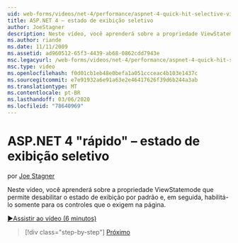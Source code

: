 ```yaml
---
uid: web-forms/videos/net-4/performance/aspnet-4-quick-hit-selective-view-state
title: ASP.NET 4 – estado de exibição seletivo
author: JoeStagner
description: Neste vídeo, você aprenderá sobre a propriedade ViewStatemode que permite desabilitar o estado de exibição por padrão e, em seguida, habilitá-lo somente para os controles que requi...
ms.author: riande
ms.date: 11/11/2009
ms.assetid: ad960512-65f3-4439-ab68-0862cdd7943e
msc.legacyurl: /web-forms/videos/net-4/performance/aspnet-4-quick-hit-selective-view-state
msc.type: video
ms.openlocfilehash: f0d01cb1eb48e0befa1a051ccceac4b103e1437c
ms.sourcegitcommit: e7e91932a6e91a63e2e46417626f39d6b244a3ab
ms.translationtype: MT
ms.contentlocale: pt-BR
ms.lasthandoff: 03/06/2020
ms.locfileid: "78640969"
---
```

# <a name="aspnet-4-quick-hit---selective-view-state"></a>ASP.NET 4 "rápido" – estado de exibição seletivo

por [Joe Stagner](https://github.com/JoeStagner)

Neste vídeo, você aprenderá sobre a propriedade ViewStatemode que permite desabilitar o estado de exibição por padrão e, em seguida, habilitá-lo somente para os controles que o exigem na página.

[&#9654;Assistir ao vídeo (6 minutos)](https://channel9.msdn.com/Blogs/ASP-NET-Site-Videos/aspnet-4-quick-hit-selective-view-state)

> [!div class="step-by-step"]
> [Próximo](aspnet-4-quick-hit-easy-state-compression.md)
